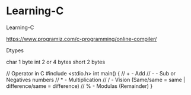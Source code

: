 # Learning-C
Learning-C

https://www.programiz.com/c-programming/online-compiler/

Dtypes

char 1 byte
int 2 or 4 bytes
short 2 bytes

// Operator in C
#include <stdio.h>
int main() {
    // + - Add
    // - - Sub or Negatives numbers
    // * - Multiplication
    // / - Vision (Same/same = same | difference/same = difference)
    // % - Modulas (Remainder)
}
